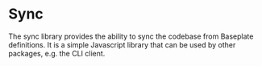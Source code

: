 # Sync

The sync library provides the ability to sync the codebase from Baseplate
definitions. It is a simple Javascript library that can be used by other
packages, e.g. the CLI client.

